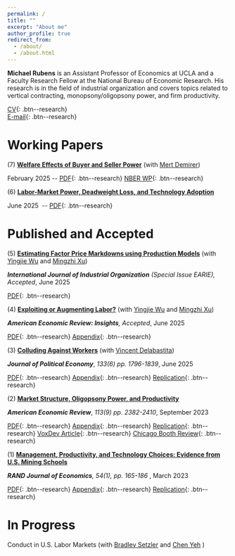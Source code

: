```yaml
---
permalink: /
title: ""
excerpt: "About me"
author_profile: true
redirect_from: 
  - /about/
  - /about.html
---
```

 
**Michael Rubens** is an Assistant Professor of Economics at UCLA and a Faculty Research Fellow at the National Bureau of Economic Research. His research is in the field of industrial organization and covers topics related to vertical contracting, monopsony/oligopsony power, and firm productivity. 


[CV](/files/cv_michaelrubens.pdf){: .btn--research}  
[E-mail](mailto:rubens@econ.ucla.edu){: .btn--research}

Working Papers
======

(7) **[Welfare Effects of Buyer and Seller Power](/files/demirer_rubens.pdf)** (with [Mert Demirer](https://www.mertdemirer.com/))

February 2025  -- [PDF](/files/demirer_rubens.pdf){: .btn--research}  [NBER WP](https://www.nber.org/papers/w33371){: .btn--research}


(6) **[Labor-Market Power, Deadweight Loss, and Technology Adoption](/files/Techadoption_paper.pdf)** 

June 2025  -- [PDF](/files/Techadoption_paper.pdf){: .btn--research}    
 
Published and Accepted
======

(5) **[Estimating Factor Price Markdowns using Production Models](/files/rubens_wu_xu_ijio.pdf)** (with [Yingjie Wu](https://www.linkedin.com/in/yingjiew/) and [Mingzhi Xu](https://www.mingzhixu.com/))

_**International Journal of Industrial Organization** (Special Issue EARIE), Accepted_, June 2025

 [PDF](/files/rubens_wu_xu_ijio.pdf){: .btn--research}  


(4) **[Exploiting or Augmenting Labor?](/files/AERI_2024_0570_final.pdf)**  (with [Yingjie Wu](https://www.linkedin.com/in/yingjiew/) and [Mingzhi Xu](https://www.mingzhixu.com/))

_**American Economic Review: Insights**, Accepted_, June 2025

[PDF](/files/AERI_2024_0570_final.pdf){: .btn--research}  [Appendix](/files/AERI_2024_0570_appendix.pdf){: .btn--research} 


(3) **[Colluding Against Workers](/files/JPE_20230028_accepted.pdf)**  (with [Vincent Delabastita](https://sites.google.com/view/vincentdelabastita/home))

  _**Journal of Political Economy**_, _133(6) pp. 1796-1839_, June 2025  

 [PDF](/files/JPE_20230028_accepted.pdf){: .btn--research} [Appendix](/files/JPE_20230028_APPENDIX.pdf){: .btn--research}    [Replication](https://doi.org/10.7910/DVN/FG1JSE){: .btn--research}


(2) **[Market Structure, Oligopsony Power, and Productivity](/files/AER_2021_0383_main.pdf)**

 _**American Economic Review**_, _113(9) pp. 2382-2410_, 
September 2023  

 [PDF](/files/AER_2021_0383_main.pdf){: .btn--research}  [Appendix](/files/AER_2021_0383_appendix.pdf){: .btn--research}  [Replication](https://www.openicpsr.org/openicpsr/project/186041/version/V1/view){: .btn--research}  [VoxDev Article](https://voxdev.org/topic/agriculture/dominant-buyers-and-rural-development-evidence-china){: .btn--research} [Chicago Booth Review]([https://voxdev.org/topic/agriculture/dominant-buyers-and-rural-development-evidence-china](https://www.chicagobooth.edu/review/are-employers-playing-game-monopsony)){: .btn--research}

(1) **[Management, Productivity, and Technology Choices: Evidence from U.S. Mining Schools](/files/RJE_MS202112696_final.pdf)**

 _**RAND Journal of Economics**, 54(1), pp. 165-186_ , March 2023 

  [PDF](/files/RJE_MS202112696_final.pdf){: .btn--research} [Appendix](/files/mining_schools_online_appendix.pdf){: .btn--research}   [Replication](https://github.com/michaelrubens/miningschools){: .btn--research}


In Progress
======

Conduct in U.S. Labor Markets (with [Bradley Setzler](https://www.bradleysetzler.com/) and [Chen Yeh](https://sites.google.com/site/chenyeh/) )

 

